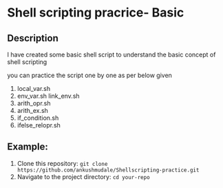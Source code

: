 # Shell scripting pracrice- Basic

## Description

I have created some basic shell script to understand the basic concept of shell scripting 

you can practice the script one by one as per below given

1. local_var.sh
2. env_var.sh  link_env.sh
3. arith_opr.sh
4. arith_ex.sh
5. if_condition.sh
6. ifelse_relopr.sh

## Example:

1. Clone this repository: `git clone https://github.com/ankushmudale/Shellscripting-practice.git`
2. Navigate to the project directory: `cd your-repo`
